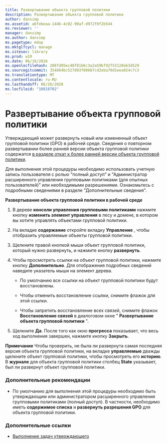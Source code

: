 ```yaml
---
title: Развертывание объекта групповой политики
description: Развертывание объекта групповой политики
author: dansimp
ms.assetid: a6febeaa-144b-4c02-99af-d972f0f2b544
ms.reviewer: ''
manager: dansimp
ms.author: dansimp
ms.pagetype: mdop
ms.mktglfcycl: manage
ms.sitesec: library
ms.prod: w10
ms.date: 06/16/2016
ms.openlocfilehash: 208fd95ec48f81b6c3a2a59bf92f53128eb3d529
ms.sourcegitcommit: 354664bc527d93f80687cd2eba70d1eea024c7c3
ms.translationtype: MT
ms.contentlocale: ru-RU
ms.lasthandoff: 06/26/2020
ms.locfileid: "10818702"
---
```

# Развертывание объекта групповой политики


Утверждающий может развернуть новый или измененный объект групповой политики (GPO) в рабочей среде. Сведения о повторном развертывании более ранней версии объекта групповой политики содержатся [в разделе откат к более ранней версии объекта групповой политики](roll-back-to-an-earlier-version-of-a-gpo-agpm40.md).

Для выполнения этой процедуры необходимо использовать учетную запись пользователя с ролью "полный доступ" и "Администратор расширенного управления групповыми политиками (для опытных пользователей)" или необходимыми разрешениями. Ознакомьтесь с подробными сведениями в разделе "Дополнительные сведения".

**Развертывание объекта групповой политики в рабочей среде**

1.  В дереве **консоли управления групповыми политиками** нажмите кнопку **изменить элемент управления** в лесу и домене, в котором вы хотите управлять объектами групповой политики.

2.  На вкладке **содержание** откройте вкладку **Управление** , чтобы отобразить управляемые объекты групповой политики.

3.  Щелкните правой кнопкой мыши объект групповой политики, который нужно развернуть, и нажмите кнопку **развернуть**.

4.  Чтобы просмотреть ссылки на объект групповой политики, нажмите кнопку **Дополнительно**. Для отображения подробных сведений наведите указатель мыши на элемент дерева.

    -   По умолчанию все ссылки на объект групповой политики будут восстановлены.

    -   Чтобы отменить восстановление ссылки, снимите флажок для этой ссылки.

    -   Чтобы запретить восстановление всех связей, снимите флажок **Восстановление связей** в диалоговом окне " **Развертывание объекта групповой политики** ".

5.  Щелкните **Да**. После того как окно **прогресса** показывает, что весь ход выполнения завершен, нажмите кнопку **Закрыть**.

**Примечание**  Чтобы проверить, не была ли развернута самая последняя версия объекта групповой политики, на вкладке **управляемые** дважды щелкните объект групповой политики, чтобы просмотреть его **историю**. В **журнале** для объекта групповой политики столбец **State** указывает, был ли развернут объект групповой политики.

 

### Дополнительные рекомендации

-   По умолчанию для выполнения этой процедуры необходимо быть утверждающим или администратором расширенного управления групповыми политиками (полный доступ). В частности, необходимо иметь **содержимое списка** и **развернуть разрешения GPO** для объекта групповой политики.

### Дополнительные ссылки

-   [Выполнение задач утверждающего](performing-approver-tasks-agpm40.md)

 

 





